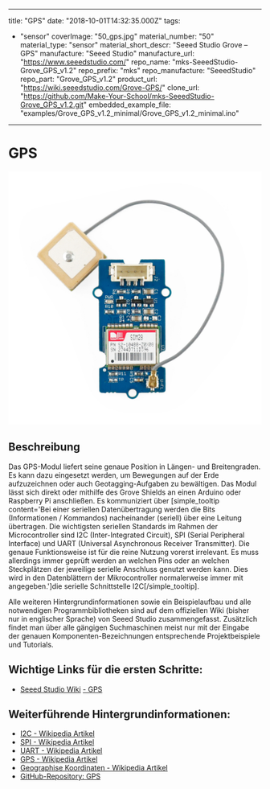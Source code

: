 
---
title: "GPS"
date: "2018-10-01T14:32:35.000Z"
tags: 
  - "sensor"
coverImage: "50_gps.jpg"
material_number: "50"
material_type: "sensor"
material_short_descr: "Seeed Studio Grove – GPS"
manufacture: "Seeed Studio"
manufacture_url: "https://www.seeedstudio.com/"
repo_name: "mks-SeeedStudio-Grove_GPS_v1.2"
repo_prefix: "mks"
repo_manufacture: "SeeedStudio"
repo_part: "Grove_GPS_v1.2"
product_url: "https://wiki.seeedstudio.com/Grove-GPS/"
clone_url: "https://github.com/Make-Your-School/mks-SeeedStudio-Grove_GPS_v1.2.git"
embedded_example_file: "examples/Grove_GPS_v1.2_minimal/Grove_GPS_v1.2_minimal.ino"
---


# GPS

![GPS](50_gps.jpg)

## Beschreibung
Das GPS-Modul liefert seine genaue Position in Längen- und Breitengraden. Es kann dazu eingesetzt werden, um Bewegungen auf der Erde aufzuzeichnen oder auch Geotagging-Aufgaben zu bewältigen. Das Modul lässt sich direkt oder mithilfe des Grove Shields an einen Arduino oder Raspberry Pi anschließen. Es kommuniziert über \[simple\_tooltip content='Bei einer seriellen Datenübertragung werden die Bits (Informationen / Kommandos) nacheinander (seriell) über eine Leitung übertragen. Die wichtigsten seriellen Standards im Rahmen der Microcontroller sind I2C (Inter-Integrated Circuit), SPI (Serial Peripheral Interface) und UART (Universal Asynchronous Receiver Transmitter). Die genaue Funktionsweise ist für die reine Nutzung vorerst irrelevant. Es muss allerdings immer geprüft werden an welchen Pins oder an welchen Steckplätzen der jeweilige serielle Anschluss genutzt werden kann. Dies wird in den Datenblättern der Mikrocontroller normalerweise immer mit angegeben.'\]die serielle Schnittstelle I2C\[/simple\_tooltip\].

Alle weiteren Hintergrundinformationen sowie ein Beispielaufbau und alle notwendigen Programmbibliotheken sind auf dem offiziellen Wiki (bisher nur in englischer Sprache) von Seeed Studio zusammengefasst. Zusätzlich findet man über alle gängigen Suchmaschinen meist nur mit der Eingabe der genauen Komponenten-Bezeichnungen entsprechende Projektbeispiele und Tutorials.

<!-- infolist -->

<!-- infolists -->
## Wichtige Links für die ersten Schritte:

- [Seeed Studio Wiki](http://wiki.seeedstudio.com/Grove-GPS/) [- GPS](http://wiki.seeedstudio.com/Grove-GPS/)

## Weiterführende Hintergrundinformationen:

- [I2C - Wikipedia Artikel](https://de.wikipedia.org/wiki/I%C2%B2C)
- [SPI - Wikipedia Artikel](https://de.wikipedia.org/wiki/Serial_Peripheral_Interface)
- [UART - Wikipedia Artikel](https://de.wikipedia.org/wiki/Universal_Asynchronous_Receiver_Transmitter)
- [GPS - Wikipedia Artikel](https://de.wikipedia.org/wiki/Global_Positioning_System)
- [Geographise Koordinaten - Wikipedia Artikel](https://de.wikipedia.org/wiki/Geographische_Koordinaten)
- [GitHub-Repository: GPS](https://github.com/MakeYourSchool/50-GPS)




